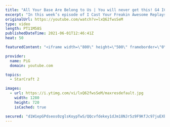 ```yaml
---
title: "All Your Base Are Belong to Us | You will never get this! G4 ICYFAR"
excerpt: "In this week’s episode of I Cast Your Freakin Awesome Replays (ICYFAR) players sent in their replays where they were they deny their opponents expansions and contain them at all costs.  NEW ICYFAR CHALLANGE: Tis the season for giving! Donate one unit to your opponent every minute of the game, starting"
originalUrl: https://youtube.com/watch?v=lxQ62fwsSeM
type: video
length: PT11M58S
publishedDateTime: 2021-06-01T12:46:41Z
heat: 50

featuredContent: "<iframe width=\"800\" height=\"500\" frameborder=\"0\" src=\"https://www.youtube.com/embed/lxQ62fwsSeM\" allow=\"accelerometer; autoplay; encrypted-media; gyroscope; picture-in-picture\" allowfullscreen></iframe>"

provider:
  name: PiG
  domain: youtube.com

topics:
  - StarCraft 2

images:
  - url: https://i.ytimg.com/vi/lxQ62fwsSeM/maxresdefault.jpg
    width: 1280
    height: 720
    isCached: true

secured: "d1W1epGPdseos0zglsKoypTwS/QQcvfdekey1dJm18NJr5z9F9KfJc97juEXbvd6K8FICUL4nc71NKxDIH0jKGaU7nv0TJDc1vH/taEYfbxaTbHOCpVw32iVU2AAk40cBTvC2ayMeCJhYqQ8W2RDSzU/SkYS0xiKiu69QTAsnVdtO1T5CbMHRE5Rk1hWDvE7vpK+EuJWVahlbD+knKmLtEqHLMPHOp+fdca17AorUrs3/Jl+tLMUOHZkKkDMLULI6K4lUNT77wOnO2vcPLIv0D3OvcSIC6JKOK0n1FHpRXbXzvaDoZI8h+7bXjYMqWAJyOy0t9XifYEUqgTVwddlhIjymFoBaSgTvOKEmTMUP6UM7Meg6MPzy8E1GkfARB3w/AZEOfK5odnZgc+c+HFIW9kbSOE9CVQHLYId1Hl8TtM=;PSCzDHEzYIl3ZK6Oo57Jow=="
---
```


